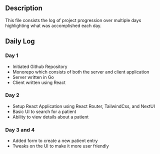 ## Description

This file consists the log of project progression over multiple days highlighting what was accomplished each day.

## Daily Log

### Day 1

- Initiated Github Repository
- Monorepo which consists of both the server and client application
- Server written in Go
- Client written using React

### Day 2

- Setup React Application using React Router, TailwindCss, and NextUI
- Basic UI to search for a patient
- Ability to view details about a patient

### Day 3 and 4

- Added form to create a new patient entry
- Tweaks on the UI to make it more user friendly

